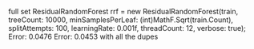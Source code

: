 full set
ResidualRandomForest rrf = new ResidualRandomForest(train, treeCount: 10000, minSamplesPerLeaf: (int)MathF.Sqrt(train.Count), splitAttempts: 100, learningRate: 0.001f, threadCount: 12, verbose: true);
Error: 0.0476 
Error: 0.0453 with all the dupes